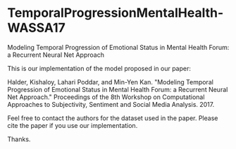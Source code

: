 # TemporalProgressionMentalHealth-WASSA17
Modeling Temporal Progression of Emotional Status in Mental Health Forum: a Recurrent Neural Net Approach

This is our implementation of the model proposed in our paper:

Halder, Kishaloy, Lahari Poddar, and Min-Yen Kan. "Modeling Temporal Progression of Emotional Status in Mental Health Forum: a Recurrent Neural Net Approach." Proceedings of the 8th Workshop on Computational Approaches to Subjectivity, Sentiment and Social Media Analysis. 2017.

Feel free to contact the authors for the dataset used in the paper. Please cite the paper if you use our implementation.

Thanks.
